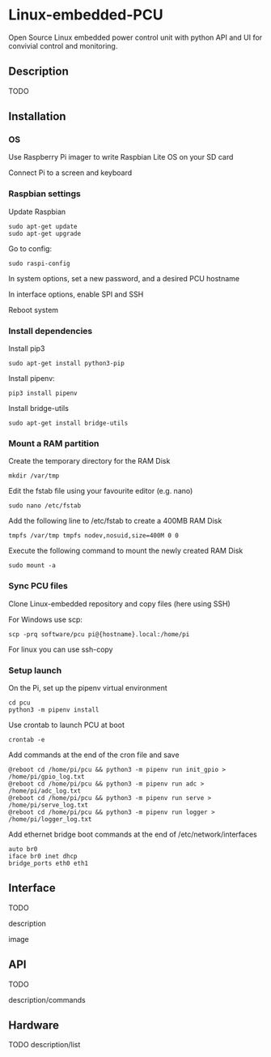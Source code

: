 # Linux-embedded-PCU
Open Source Linux embedded power control unit with python API and UI for convivial control and monitoring.

## Description
TODO
## Installation

### OS

Use Raspberry Pi imager to write Raspbian Lite OS on your SD card

Connect Pi to a screen and keyboard

### Raspbian settings

Update Raspbian

```
sudo apt-get update
sudo apt-get upgrade
```

Go to config:

```
sudo raspi-config
```

In system options, set a new password, and a desired PCU hostname

In interface options, enable SPI and SSH

Reboot system

### Install dependencies

Install pip3

```
sudo apt-get install python3-pip
```

Install pipenv:

```
pip3 install pipenv
```

Install bridge-utils

```
sudo apt-get install bridge-utils
```

### Mount a RAM partition

Create the temporary directory for the RAM Disk
```
mkdir /var/tmp
```

Edit the fstab file using your favourite editor (e.g. nano)

```
sudo nano /etc/fstab
```

Add the following line to /etc/fstab to create a 400MB RAM Disk

```
tmpfs /var/tmp tmpfs nodev,nosuid,size=400M 0 0
```

Execute the following command to mount the newly created RAM Disk

```
sudo mount -a
```

### Sync PCU files

Clone Linux-embedded repository and copy files (here using SSH)

For Windows use scp:

```
scp -prq software/pcu pi@{hostname}.local:/home/pi
```

For linux you can use ssh-copy

### Setup launch

On the Pi, set up the pipenv virtual environment

```
cd pcu
python3 -m pipenv install
```

Use crontab to launch PCU at boot

```
crontab -e
```

Add commands at the end of the cron file and save

```
@reboot cd /home/pi/pcu && python3 -m pipenv run init_gpio > /home/pi/gpio_log.txt
@reboot cd /home/pi/pcu && python3 -m pipenv run adc > /home/pi/adc_log.txt
@reboot cd /home/pi/pcu && python3 -m pipenv run serve > /home/pi/serve_log.txt
@reboot cd /home/pi/pcu && python3 -m pipenv run logger > /home/pi/logger_log.txt
```

Add ethernet bridge boot commands at the end of /etc/network/interfaces

```
auto br0
iface br0 inet dhcp
bridge_ports eth0 eth1
```


## Interface
TODO

description

image

## API

TODO

description/commands

## Hardware

TODO
description/list
